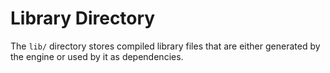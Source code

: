 # Library Directory

The `lib/` directory stores compiled library files that are either generated by the engine or used by it as dependencies.

